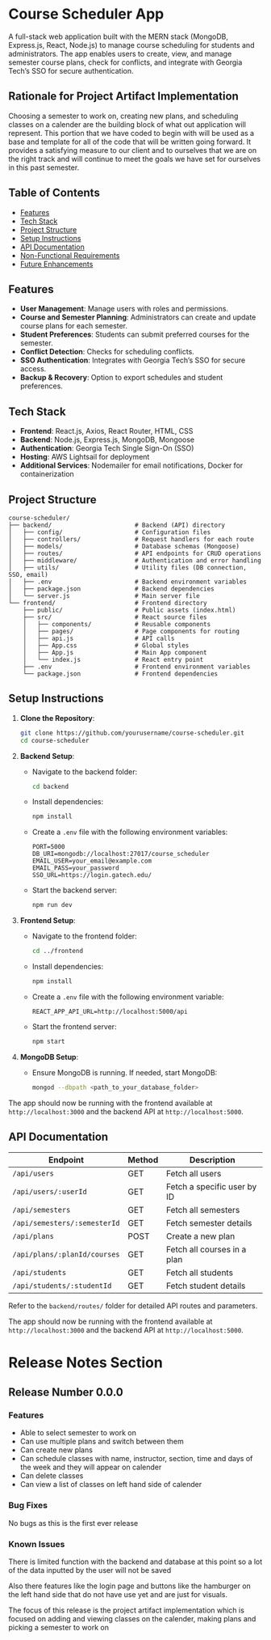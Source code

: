 # Course Scheduler App

A full-stack web application built with the MERN stack (MongoDB, Express.js, React, Node.js) to manage course scheduling for students and administrators. The app enables users to create, view, and manage semester course plans, check for conflicts, and integrate with Georgia Tech’s SSO for secure authentication.

## Rationale for Project Artifact Implementation
Choosing a semester to work on, creating new plans, and scheduling classes on a calender are the building block of what out application will represent. This portion that we have coded to begin with will be used as a base and template for all of the code that will be written going forward. It provides a satisfying measure to our client and to ourselves that we are on the right track and will continue to meet the goals we have set for ourselves in this past semester.

## Table of Contents

- [Features](#features)
- [Tech Stack](#tech-stack)
- [Project Structure](#project-structure)
- [Setup Instructions](#setup-instructions)
- [API Documentation](#api-documentation)
- [Non-Functional Requirements](#non-functional-requirements)
- [Future Enhancements](#future-enhancements)

## Features

- **User Management**: Manage users with roles and permissions.
- **Course and Semester Planning**: Administrators can create and update course plans for each semester.
- **Student Preferences**: Students can submit preferred courses for the semester.
- **Conflict Detection**: Checks for scheduling conflicts.
- **SSO Authentication**: Integrates with Georgia Tech’s SSO for secure access.
- **Backup & Recovery**: Option to export schedules and student preferences.

## Tech Stack

- **Frontend**: React.js, Axios, React Router, HTML, CSS
- **Backend**: Node.js, Express.js, MongoDB, Mongoose
- **Authentication**: Georgia Tech Single Sign-On (SSO)
- **Hosting**: AWS Lightsail for deployment
- **Additional Services**: Nodemailer for email notifications, Docker for containerization

## Project Structure

```
course-scheduler/
├── backend/                       # Backend (API) directory
│   ├── config/                    # Configuration files
│   ├── controllers/               # Request handlers for each route
│   ├── models/                    # Database schemas (Mongoose)
│   ├── routes/                    # API endpoints for CRUD operations
│   ├── middleware/                # Authentication and error handling
│   ├── utils/                     # Utility files (DB connection, SSO, email)
│   ├── .env                       # Backend environment variables
│   ├── package.json               # Backend dependencies
│   └── server.js                  # Main server file
└── frontend/                      # Frontend directory
    ├── public/                    # Public assets (index.html)
    ├── src/                       # React source files
    │   ├── components/            # Reusable components
    │   ├── pages/                 # Page components for routing
    │   ├── api.js                 # API calls
    │   ├── App.css                # Global styles
    │   ├── App.js                 # Main App component
    │   └── index.js               # React entry point
    ├── .env                       # Frontend environment variables
    └── package.json               # Frontend dependencies
```

## Setup Instructions

1. **Clone the Repository**:
   ```bash
   git clone https://github.com/yourusername/course-scheduler.git
   cd course-scheduler
   ```

2. **Backend Setup**:
   - Navigate to the backend folder:
     ```bash
     cd backend
     ```
   - Install dependencies:
     ```bash
     npm install
     ```
   - Create a `.env` file with the following environment variables:
     ```plaintext
     PORT=5000
     DB_URI=mongodb://localhost:27017/course_scheduler
     EMAIL_USER=your_email@example.com
     EMAIL_PASS=your_password
     SSO_URL=https://login.gatech.edu/
     ```
   - Start the backend server:
     ```bash
     npm run dev
     ```

3. **Frontend Setup**:
   - Navigate to the frontend folder:
     ```bash
     cd ../frontend
     ```
   - Install dependencies:
     ```bash
     npm install
     ```
   - Create a `.env` file with the following environment variable:
     ```plaintext
     REACT_APP_API_URL=http://localhost:5000/api
     ```
   - Start the frontend server:
     ```bash
     npm start
     ```

4. **MongoDB Setup**:
   - Ensure MongoDB is running. If needed, start MongoDB:
     ```bash
     mongod --dbpath <path_to_your_database_folder>
     ```

The app should now be running with the frontend available at `http://localhost:3000` and the backend API at `http://localhost:5000`.

## API Documentation

| Endpoint                        | Method | Description                      |
|---------------------------------|--------|----------------------------------|
| `/api/users`                    | GET    | Fetch all users                  |
| `/api/users/:userId`            | GET    | Fetch a specific user by ID      |
| `/api/semesters`                | GET    | Fetch all semesters              |
| `/api/semesters/:semesterId`    | GET    | Fetch semester details           |
| `/api/plans`                    | POST   | Create a new plan                |
| `/api/plans/:planId/courses`    | GET    | Fetch all courses in a plan      |
| `/api/students`                 | GET    | Fetch all students               |
| `/api/students/:studentId`      | GET    | Fetch student details            |

Refer to the `backend/routes/` folder for detailed API routes and parameters.

The app should now be running with the frontend available at `http://localhost:3000` and the backend API at `http://localhost:5000`.


# Release Notes Section 
## Release Number 0.0.0 
### Features
- Able to select semester to work on
- Can use multiple plans and switch between them
- Can create new plans
- Can schedule classes with name, instructor, section, time and days of the week and they will appear on calender
- Can delete classes
- Can view a list of classes on left hand side of calender
  
### Bug Fixes 
No bugs as this is the first ever release
### Known Issues
There is limited function with the backend and database at this point so a lot of the data inputted by the user will not be saved

Also there features like the login page and buttons like the hamburger on the left hand side that do not have use yet and are just for visuals. 

The focus of this release is the project artifact implementation which is focused on adding and viewing classes on the calender, making plans and picking a semester to work on
